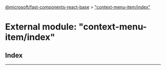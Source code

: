 [@microsoft/fast-components-react-base](../README.md) > ["context-menu-item/index"](../modules/_context_menu_item_index_.md)

# External module: "context-menu-item/index"

## Index

---

